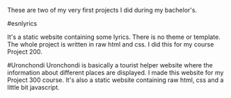 These are two of my very first projects I did during my bachelor's.

#esnlyrics

It's a static website containing some lyrics. There is no theme or template. The whole project is written in raw html and css. I did this for my course Project 200.

#Uronchondi
Uronchondi is basically a tourist helper website where the information about different places are displayed. 
I made this website for my Project 300 course. It's also a static website containing raw html, css and a little bit javascript. 

